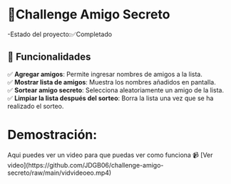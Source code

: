 <h1> 🎉Challenge Amigo Secreto    </h1>

-Estado del proyecto:✅Completado

<h2>  🚀 Funcionalidades   </h2>

✅ **Agregar amigos**: Permite ingresar nombres de amigos a la lista.  
✅ **Mostrar lista de amigos**: Muestra los nombres añadidos en pantalla.  
✅ **Sortear amigo secreto**: Selecciona aleatoriamente un amigo de la lista.  
✅ **Limpiar la lista después del sorteo**: Borra la lista una vez que se ha realizado el sorteo.  

<h1> Demostración: </h1>
    Aqui puedes ver un video para que puedas ver como funciona
📹 [Ver video](https://github.com/JDGB06/challenge-amigo-secreto/raw/main/vidvideoeo.mp4)


